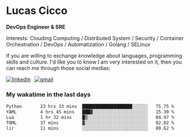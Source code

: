 # Lucas Cicco

**DevOps Engineer & SRE**

Interests: Clouding Computing / Distributed System / Security / Container Orchestration / DevOps / Automatization / Golang / SELinux

If you are willing to exchange knowledge about languages, programming skills and culture. I'd like you to know I am very interested on it, then you can reach me through those social medias:

<div style="display: flex; align-items: center; gap: 10px;">
  <a href="https://www.linkedin.com/in/lucas-vitor-de-cicco" target="_blank">
    <img
      src="https://img.shields.io/badge/-LinkedIn-%230077B5?style=for-the-badge&logo=linkedin&logoColor=white"
      alt="linkedin"
      target="_blank" 
    />
  </a>
  <a href="mailto:lucasvitorx1@gmail.com">
      <img
        src="https://img.shields.io/badge/-Gmail-%23333?style=for-the-badge&logo=gmail&logoColor=white"
        alt="gmail"
        target="_blank"
      />
  </a>
</div>

### My wakatime in the last days

<!--START_SECTION:waka-->

```txt
Python       23 hrs 33 mins  ███████████████████░░░░░░   75.75 %
YAML         4 hrs 45 mins   ███▓░░░░░░░░░░░░░░░░░░░░░   15.30 %
Lua          1 hr 32 mins    █▒░░░░░░░░░░░░░░░░░░░░░░░   04.97 %
TOML         37 mins         ▓░░░░░░░░░░░░░░░░░░░░░░░░   02.02 %
lir          11 mins         ░░░░░░░░░░░░░░░░░░░░░░░░░   00.62 %
```

<!--END_SECTION:waka-->
